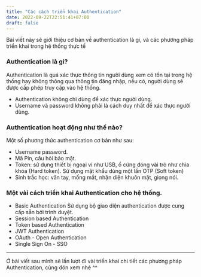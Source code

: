 ```yaml
---
title: "Các cách triển khai Authentication"
date: 2022-09-22T22:51:41+07:00
draft: false
---
```

Bài viết này sẽ giới thiệu cơ bản về authentication là gì, và các phương pháp triển khai trong hệ thống thực tế
### Authentication là gì?
Authentication là quá xác thực thông tin người dùng xem có tồn tại trong hệ thống hay không thông qua thông tin đăng nhập, nếu có, ngưởi dùng sẽ được cấp phép truy cập vào hệ thống.
* Authentication không chỉ dùng để xác thực người dùng.
* Username và password không phải là cách duy nhất để xác thực người dùng.
### Authentication hoạt động như thế nào?
Một số phương thức authentication cơ bản như sau:
* Username password.
* Mã Pin, câu hỏi bảo mật.
* Token: sử dụng thiết bị ngoại vi như USB, ổ cứng đóng vài trò như chìa khóa (Hard token). Sử dụng mật khẩu dùng một lần OTP (Soft token)
* Sinh trắc học: vân tay, mống mắt, nhận diện khuôn mặt, giọng nói.
### Một vài cách triển khai Authentication cho hệ thống.
* Basic Authentication
Sử dụng bộ giao diện authentication được cung cấp sẵn bởi trình duyệt.
* Session based Authentication
* Token based Authentication
* JWT Authentication
* OAuth - Open Authentication
* Single Sign On - SSO
***
Ở bài viết sau mình sẽ lần lượt đi vài triển khai chi tiết các phương pháp Authentication, cùng đón xem nhé ^^ 